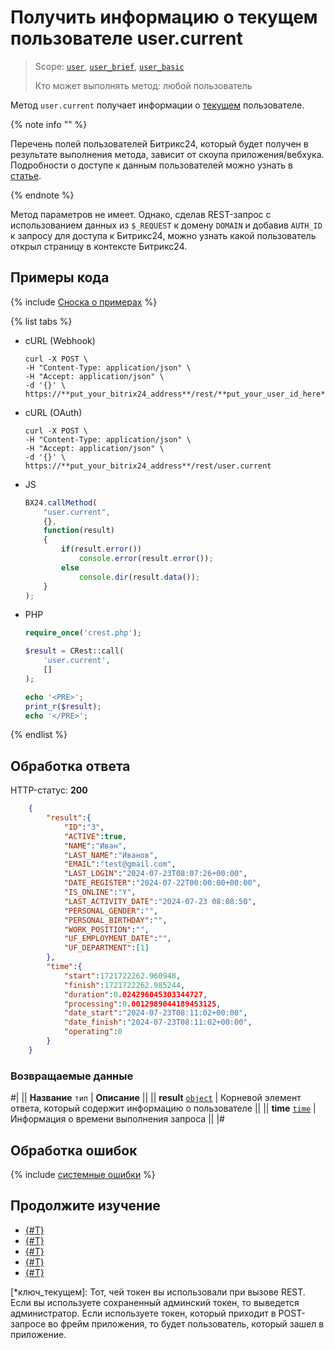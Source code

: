# Получить информацию о текущем пользователе user.current

> Scope: [`user`](../scopes/permissions.md), [`user_brief`](../scopes/permissions.md), [`user_basic`](../scopes/permissions.md)
>
> Кто может выполнять метод: любой пользователь

Метод `user.current` получает информации о [текущем](*ключ_текущем) пользователе.

{% note info "" %}

Перечень полей пользователей Битрикс24, который будет получен в результате выполнения метода, зависит от скоупа приложения/вебхука. Подробности о доступе к данным пользователей можно узнать в [статье](index.md).

{% endnote %}

Метод параметров не имеет. Однако, сделав REST-запрос с использованием данных из `$_REQUEST` к домену `DOMAIN` и добавив `AUTH_ID` к запросу для доступа к Битрикс24, можно узнать какой пользователь открыл страницу в контексте Битрикс24.

## Примеры кода

{% include [Сноска о примерах](../../_includes/examples.md) %}

{% list tabs %}

- cURL (Webhook)

    ```curl
    curl -X POST \
    -H "Content-Type: application/json" \
    -H "Accept: application/json" \
    -d '{}' \
    https://**put_your_bitrix24_address**/rest/**put_your_user_id_here**/**put_your_webbhook_here**/user.current
    ```

- cURL (OAuth)

    ```curl
    curl -X POST \
    -H "Content-Type: application/json" \
    -H "Accept: application/json" \
    -d '{}' \
    https://**put_your_bitrix24_address**/rest/user.current
    ```

- JS

    ```js
    BX24.callMethod(
        "user.current",
        {},
        function(result)
        {
            if(result.error())
                console.error(result.error());
            else
                console.dir(result.data());
        }
    );
    ```

- PHP

    ```php
    require_once('crest.php');

    $result = CRest::call(
        'user.current',
        []
    );

    echo '<PRE>';
    print_r($result);
    echo '</PRE>';
    ```

{% endlist %}

## Обработка ответа

HTTP-статус: **200**

```json
    {
        "result":{
            "ID":"3",
            "ACTIVE":true,
            "NAME":"Иван",
            "LAST_NAME":"Иванов",
            "EMAIL":"test@gmail.com",
            "LAST_LOGIN":"2024-07-23T08:07:26+00:00",
            "DATE_REGISTER":"2024-07-22T00:00:00+00:00",
            "IS_ONLINE":"Y",
            "LAST_ACTIVITY_DATE":"2024-07-23 08:08:50",
            "PERSONAL_GENDER":"",
            "PERSONAL_BIRTHDAY":"",
            "WORK_POSITION":"",
            "UF_EMPLOYMENT_DATE":"",
            "UF_DEPARTMENT":[1]
        },
        "time":{
            "start":1721722262.960948,
            "finish":1721722262.985244,
            "duration":0.024296045303344727,
            "processing":0.0012989044189453125,
            "date_start":"2024-07-23T08:11:02+00:00",
            "date_finish":"2024-07-23T08:11:02+00:00",
            "operating":0
        }
    }
```

### Возвращаемые данные

#|
|| **Название**
`тип` | **Описание** ||
|| **result**
[`object`](../data-types.md) | Корневой элемент ответа, который содержит информацию о пользователе ||
|| **time**
[`time`](../data-types.md) | Информация о времени выполнения запроса ||
|#

## Обработка ошибок

{% include [системные ошибки](../../_includes/system-errors.md) %}

## Продолжите изучение 

- [{#T}](./user-add.md)
- [{#T}](./user-update.md)
- [{#T}](./user-get.md)
- [{#T}](./user-search.md)
- [{#T}](./user-fields.md)

[*ключ_текущем]: Тот, чей токен вы использовали при вызове REST. Если вы используете сохраненный админский токен, то выведется администратор. Если используете токен, который приходит в POST-запросе во фрейм приложения, то будет пользователь, который зашел в приложение.